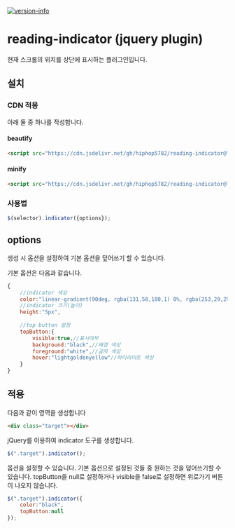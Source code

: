 [![version-info](https://img.shields.io/badge/release-v0.0.1-blue)](https://github.com/hiphop5782/reading-indicator/releases/latest)

# reading-indicator (jquery plugin)

현재 스크롤의 위치를 상단에 표시하는 플러그인입니다.

## 설치

### CDN 적용

아래 둘 중 하나를 작성합니다.

#### beautify

```html
<script src="https://cdn.jsdelivr.net/gh/hiphop5782/reading-indicator@latest/dist/reading-indicator.js"></script>
```

#### minify

```html
<script src="https://cdn.jsdelivr.net/gh/hiphop5782/reading-indicator@latest/dist/reading-indicator.min.js"></script>
```

### 사용법

```javascript
$(selector).indicator({options});
```

## options

생성 시 옵션을 설정하여 기본 옵션을 덮어쓰기 할 수 있습니다.

기본 옵션은 다음과 같습니다.

```javascript
{
    //indicator 색상
    color:"linear-gradient(90deg, rgba(131,58,180,1) 0%, rgba(253,29,29,1) 50%, rgba(252,176,69,1) 100%)",
    //indicator 크기(높이)
    height:"5px",
    
    //top button 설정
    topButton:{
        visible:true,//표시여부
        background:"black",//배경 색상
        foreground:"white",//글자 색상
        hover:"lightgoldenyellow"//하이라이트 색상
    }
}
```

## 적용

다음과 같이 영역을 생성합니다
```html
<div class="target"></div>
```

jQuery를 이용하여 indicator 도구를 생성합니다.
```javascript
$(".target").indicator();
```

옵션을 설정할 수 있습니다.
기본 옵션으로 설정된 것들 중 원하는 것을 덮어쓰기할 수 있습니다.
topButton을 null로 설정하거나 visible을 false로 설정하면 위로가기 버튼이 나오지 않습니다.
```javascript
$(".target").indicator({
    color:"black",
    topButton:null
});
```
